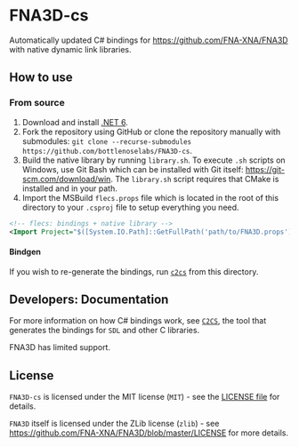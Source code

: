# FNA3D-cs

Automatically updated C# bindings for https://github.com/FNA-XNA/FNA3D with native dynamic link libraries.

## How to use

### From source

1. Download and install [.NET 6](https://dotnet.microsoft.com/download).
2. Fork the repository using GitHub or clone the repository manually with submodules: `git clone --recurse-submodules https://github.com/bottlenoselabs/FNA3D-cs`.
3. Build the native library by running `library.sh`. To execute `.sh` scripts on Windows, use Git Bash which can be installed with Git itself: https://git-scm.com/download/win. The `library.sh` script requires that CMake is installed and in your path.
4. Import the MSBuild `flecs.props` file which is located in the root of this directory to your `.csproj` file to setup everything you need.
```xml
<!-- flecs: bindings + native library -->
<Import Project="$([System.IO.Path]::GetFullPath('path/to/FNA3D.props'))" />
```

#### Bindgen

If you wish to re-generate the bindings, run [`c2cs`](https://github.com/lithiumtoast/c2cs) from this directory.

## Developers: Documentation

For more information on how C# bindings work, see [`C2CS`](https://github.com/lithiumtoast/c2cs), the tool that generates the bindings for `SDL` and other C libraries.

FNA3D has limited support.

## License

`FNA3D-cs` is licensed under the MIT license (`MIT`) - see the [LICENSE file](LICENSE) for details.

`FNA3D` itself is licensed under the ZLib license (`zlib`) - see https://github.com/FNA-XNA/FNA3D/blob/master/LICENSE for more details.
